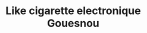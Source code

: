 ---
title: "Like cigarette electronique Gouesnou"
url: /gouesnou/like-cigarette-electronique-gouesnou/
shop: E-Zigaretten
---